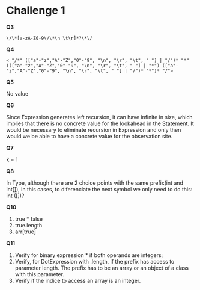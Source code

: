 # Challenge 1

**Q3**

```
\/\*[a-zA-Z0-9\/\*\n \t\r]*?\*\/
```

**Q4**

```
< "/*" (["a"-"z","A"-"Z","0"-"9", "\n", "\r", "\t", " "] | "/")* "*" ((["a"-"z","A"-"Z","0"-"9", "\n", "\r", "\t", " "] | "*") (["a"-"z","A"-"Z","0"-"9", "\n", "\r", "\t", " "] | "/")* "*")* "/">
```

**Q5** 

No value

**Q6** 

Since Expression generates left recursion, it can have infinite in size, which implies that there is no concrete value for the lookahead in the Statement. It would be necessary to eliminate recursion in Expression and only then would we be able to have a concrete value for the observation site.

**Q7**

k = 1

**Q8**

In Type, although there are 2 choice points with the same prefix(int and int[]), in this cases, to diferenciate the next symbol we only need to do this: int ([])?

**Q10**

1. true * false
2. true.length
3. arr[true]

**Q11**

1. Verify for binary expression * if both operands are integers;
2. Verify, for DotExpression with .length, if the prefix has access to parameter length. The prefix has to be an array or an object of a class with this parameter.
3. Verify if the indice to access an array is an integer.
